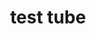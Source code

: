 ---
layout: objects
title: test tube
emoji: test_tube
permalink: 🧪.html
image: assets/img/3moji/test_tube.png
---